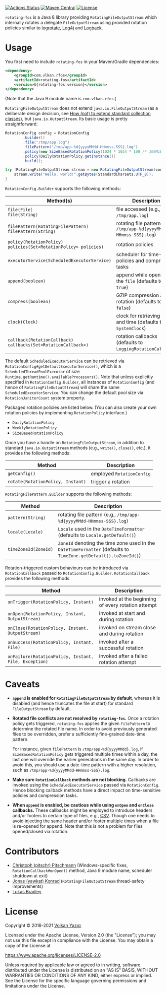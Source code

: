 [![Actions Status](https://github.com/vy/rotating-fos/workflows/CI/badge.svg)](https://github.com/vy/rotating-fos/actions)
[![Maven Central](https://img.shields.io/maven-central/v/com.vlkan.rfos/rotating-fos.svg)](https://search.maven.org/#search%7Cga%7C1%7Cg%3A%22com.vlkan.rfos%22)
[![License](https://img.shields.io/github/license/vy/rotating-fos.svg)](https://www.apache.org/licenses/LICENSE-2.0.txt)

`rotating-fos` is a Java 8 library providing `RotatingFileOutputStream` which
internally rotates a delegate `FileOutputStream` using provided rotation
policies similar to [logrotate](https://github.com/logrotate/logrotate),
[Log4j](https://logging.apache.org/log4j/) and [Logback](https://logback.qos.ch/).

# Usage

You first need to include `rotating-fos` in your Maven/Gradle dependencies:

```xml
<dependency>
    <groupId>com.vlkan.rfos</groupId>
    <artifactId>rotating-fos</artifactId>
    <version>${rotating-fos.version}</version>
</dependency>
```

(Note that the Java 9 module name is `com.vlkan.rfos`.)

`RotatingFileOutputStream` does not extend `java.io.FileOutputStream` (as a
deliberate design decision, see [How (not) to extend standard collection
classes](https://javachannel.org/posts/how-not-to-extend-standard-collection-classes/)),
but `java.io.OutputStream`. Its basic usage is pretty straightforward:

```java
RotationConfig config = RotationConfig
        .builder()
        .file("/tmp/app.log")
        .filePattern("/tmp/app-%d{yyyyMMdd-HHmmss.SSS}.log")
        .policy(new SizeBasedRotationPolicy(1024 * 1024 * 100 /* 100MiB */))
        .policy(DailyRotationPolicy.getInstance())
        .build();

try (RotatingFileOutputStream stream = new RotatingFileOutputStream(config)) {
    stream.write("Hello, world!".getBytes(StandardCharsets.UTF_8));
}
```

`RotationConfig.Builder` supports the following methods:

| Method(s) | Description |
| --------- | ----------- |
| `file(File)`<br/>`file(String)` | file accessed (e.g., `/tmp/app.log`) |
| `filePattern(RotatingFilePattern)`<br/>`filePattern(String)`| rotating file pattern (e.g., `/tmp/app-%d{yyyyMMdd-HHmmss-SSS}.log`) |
| `policy(RotationPolicy)`<br/>`policies(Set<RotationPolicy> policies)` | rotation policies |
| `executorService(ScheduledExecutorService)` | scheduler for time-based policies and compression tasks |
| `append(boolean)` | append while opening the `file` (defaults to `true`) |
| `compress(boolean)` | GZIP compression after rotation (defaults to `false`) |
| `clock(Clock)` | clock for retrieving date and time (defaults to `SystemClock`) |
| `callback(RotationCallback)`<br/>`callbacks(Set<RotationCallback>)` | rotation callbacks (defaults to `LoggingRotationCallback`) |

The default `ScheduledExecutorService` can be retrieved via
`RotationConfig#getDefaultExecutorService()`, which is a
`ScheduledThreadPoolExecutor` of size `Runtime.getRuntime().availableProcessors()`.
Note that unless explicitly specified in `RotationConfig.Builder`, all instances
of `RotationConfig` (and hence of `RotatingFileOutputStream`) will share the
same `ScheduledExecutorService`. You can change the default pool size via
`RotationJanitorCount` system property.

Packaged rotation policies are listed below. (You can also create your own
rotation policies by implementing `RotationPolicy` interface.)

- `DailyRotationPolicy`
- `WeeklyRotationPolicy`
- `SizeBasedRotationPolicy`

Once you have a handle on `RotatingFileOutputStream`, in addition to standard
`java.io.OutputStream` methods (e.g., `write()`, `close()`, etc.), it provides
the following methods:

| Method | Description |
| ------ | ------------|
| `getConfig()` | employed `RotationConfig` |
| `rotate(RotationPolicy, Instant)` | trigger a rotation |

`RotatingFilePattern.Builder` supports the following methods:

| Method | Description |
| ------ | ----------- |
| `pattern(String)` | rotating file pattern (e.g., `/tmp/app-%d{yyyyMMdd-HHmmss-SSS}.log`) |
| `locale(Locale)` | `Locale` used in the `DateTimeFormatter` (defaults to `Locale.getDefault()`) |
| `timeZoneId(ZoneId)` | `ZoneId` denoting the time zone used in the `DateTimeFormatter` (defaults to `TimeZone.getDefault().toZoneId()`) |

Rotation-triggered custom behaviours can be introduced via `RotationCallback`
passed to `RotationConfig.Builder`. `RotationCallback` provides the following
methods.

| Method | Description |
| ------ | ----------- |
| `onTrigger(RotationPolicy, Instant)` | invoked at the beginning of every rotation attempt |
| `onOpen(RotationPolicy, Instant, OutputStream)` | invoked at start and during rotation |
| `onClose(RotationPolicy, Instant, OutputStream)` | invoked on stream close and during rotation |
| `onSuccess(RotationPolicy, Instant, File)` | invoked after a successful rotation |
| `onFailure(RotationPolicy, Instant, File, Exception)` | invoked after a failed rotation attempt |

# Caveats

- **`append` is enabled for `RotatingFileOutputStream` by default**, whereas
  it is disabled (and hence truncates the file at start) for standard
  `FileOutputStream` by default.

- **Rotated file conflicts are not resolved by `rotating-fos`.** Once a
  rotation policy gets triggered, `rotating-fos` applies the given
  `filePattern` to determine the rotated file name. In order to avoid
  previously generated files to be overridden, prefer a sufficiently
  fine-grained date-time pattern.

  For instance, given `filePattern` is `/tmp/app-%d{yyyyMMdd}.log`, if
  `SizeBasedRotationPolicy` gets triggered multiple times within a day, the last
  one will override the earlier generations in the same day. In order to avoid
  this, you should use a date-time pattern with a higher resolution, such as
  `/tmp/app-%d{yyyyMMdd-HHmmss-SSS}.log`.

- **Make sure `RotationCallback` methods are not blocking.** Callbacks are
  invoked using the `ScheduledExecutorService` passed via `RotationConfig`.
  Hence blocking callback methods have a direct impact on time-sensitive
  policies and compression tasks.

- **When `append` is enabled, be cautious while using `onOpen` and `onClose`
  callbacks.** These callbacks might be employed to introduce headers and/or
  footers to certain type of files, e.g., [CSV](https://en.wikipedia.org/wiki/Comma-separated_values).
  Though one needs to avoid injecting the same header and/or footer multiple
  times when a file is re-opened for append. Note that this is not a problem
  for files opened/closed via rotation.

# Contributors

- [Christoph (pitschr) Pitschmann](https://github.com/pitschr) (Windows-specific
  fixes, `RotationCallback#onOpen()` method, Java 9 module name, scheduler
  shutdown at exit)
- [Jonas (yawkat) Konrad](https://yawk.at/) (`RotatingFileOutputStream`
  thread-safety improvements)
- [Lukas Bradley](https://github.com/lukasbradley/)

# License

Copyright &copy; 2018-2021 [Volkan Yazıcı](https://vlkan.com/)

Licensed under the Apache License, Version 2.0 (the "License");
you may not use this file except in compliance with the License.
You may obtain a copy of the License at

   https://www.apache.org/licenses/LICENSE-2.0

Unless required by applicable law or agreed to in writing, software
distributed under the License is distributed on an "AS IS" BASIS,
WITHOUT WARRANTIES OR CONDITIONS OF ANY KIND, either express or implied.
See the License for the specific language governing permissions and
limitations under the License.
